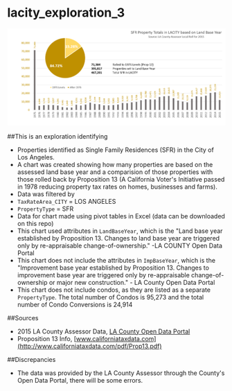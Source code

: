 # lacity_exploration_3

![Alt Text](https://raw.githubusercontent.com/cityhubla/lacity_exploration_3/master/laex1_chart.PNG)

##This is an exploration identifying
* Properties identified as Single Family Residences (SFR) in the City of Los Angeles.
* A chart was created showing how many properties are based on the assessed land base year and a comparision of those properties with those rolled back by Proposition 13 (A California Voter's Initiative passed in 1978 reducing property tax rates on homes, businesses and farms).
* Data was filtered by 
 * `TaxRateArea_CITY` = LOS ANGELES
 * `PropertyType` = SFR
* Data for chart made using pivot tables in Excel (data can be downloaded on this repo)
 * This chart used attributes in `LandBaseYear`, which is the "Land base year established by Proposition 13. Changes to land base year are triggered only by re-appraisable change-of-ownership." -LA COUNTY Open Data Portal
 * This chart does not include the attributes in `ImpBaseYear`, which is the "Improvement base year established by Proposition 13. Changes to improvement base year are triggered only by re-appraisable change-of-ownership or major new construction." - LA County Open Data Portal
 * This chart does not include condos, as they are listed as a separate `PropertyType`. The total number of Condos is 95,273 and the total number of Condo Conversions is 24,914

##Sources
* 2015 LA County Assessor Data, [LA County Open Data Portal](https://data.lacounty.gov/Parcel-/Assessor-Parcels-Data-2015/hvzm-fn38)
* Proposition 13 Info, [www.californiataxdata.com](http://www.californiataxdata.com/pdf/Prop13.pdf)

##Discrepancies
* The data was provided by the LA County Assessor through the County's Open Data Portal, there will be some errors.
